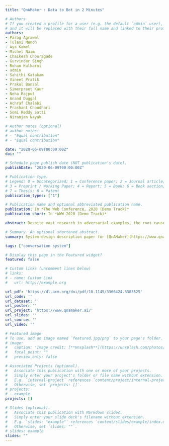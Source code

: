 ```yaml
---
title: "QnAMaker : Data to Bot in 2 Minutes"

# Authors
# If you created a profile for a user (e.g. the default `admin` user), write the username (folder name) here 
# and it will be replaced with their full name and linked to their profile.
authors:
- Parag Agrawal
- Tulasi Menon
- Aya Kamel
- Michel Naim
- Chaikesh Chouragade
- Gurvinder Singh
- Rohan Kulkarni
- admin
- Sahithi Katakam
- Vineet Pratik
- Prakul Bansal
- Simerpreet Kaur
- Neha Rajput
- Anand Duggal
- Achraf Chalabi
- Prashant Choudhari
- Somi Reddy Satti
- Niranjan Nayak

# Author notes (optional)
# author_notes:
# - "Equal contribution"
# - "Equal contribution"

date: "2020-06-09T00:00:00Z"
doi: ""

# Schedule page publish date (NOT publication's date).
publishDate: "2020-06-09T00:00:00Z"

# Publication type.
# Legend: 0 = Uncategorized; 1 = Conference paper; 2 = Journal article;
# 3 = Preprint / Working Paper; 4 = Report; 5 = Book; 6 = Book section;
# 7 = Thesis; 8 = Patent
publication_types: ["1"]

# Publication name and optional abbreviated publication name.
publication: In *The Web Conference, 2020 (Demo Track)*
publication_short: In *WWW 2020 (Demo Track)*

abstract: Despite vast research in adversarial examples, the root causes of model susceptibility are not well understood. Instead of looking at attack-specific robustness, we propose a notion that evaluates the sensitivity of individual neurons in terms of how robust the model’s output is to direct perbturbations of that neuron’s output. Analyzing models from this perspective reveals distinctive characteristics of standard as well as adversarially-trained robust models, and leads to several curious results. In our experiments on CIFAR-10 and ImageNet, we find that attacks using a loss function that targets just a single sensitive neuron find adversarial examples nearly as effectively as ones that target the full model. We analyze the properties of these sensitive neurons to propose a regularization term that can help a model achieve robustness to a variety of different perturbation constraints while maintaining accuracy on natural data distributions

# Summary. An optional shortened abstract.
summary: System-design description paper for [QnAMaker](https://www.qnamaker.ai/).

tags: ["conversation system"]

# Display this page in the Featured widget?
featured: false

# Custom links (uncomment lines below)
# links:
# - name: Custom Link
#   url: http://example.org

url_pdf: 'https://dl.acm.org/doi/pdf/10.1145/3366424.3383525'
url_code: ''
url_dataset: ''
url_poster: ''
url_project: 'https://www.qnamaker.ai/'
url_slides: ''
url_source: ''
url_video: ''

# Featured image
# To use, add an image named `featured.jpg/png` to your page's folder. 
# image:
#   caption: 'Image credit: [**Unsplash**](https://unsplash.com/photos/pLCdAaMFLTE)'
#   focal_point: ""
#   preview_only: false

# Associated Projects (optional).
#   Associate this publication with one or more of your projects.
#   Simply enter your project's folder or file name without extension.
#   E.g. `internal-project` references `content/project/internal-project/index.md`.
#   Otherwise, set `projects: []`.
# projects:
# - example
projects: []

# Slides (optional).
#   Associate this publication with Markdown slides.
#   Simply enter your slide deck's filename without extension.
#   E.g. `slides: "example"` references `content/slides/example/index.md`.
#   Otherwise, set `slides: ""`.
# slides: example
slides: ""
---
```


<!-- {{% callout note %}}
Click the *Cite* button above to demo the feature to enable visitors to import publication metadata into their reference management software.
{{% /callout %}}

{{% callout note %}}
Create your slides in Markdown - click the *Slides* button to check out the example.
{{% /callout %}}

Supplementary notes can be added here, including [code, math, and images](https://wowchemy.com/docs/writing-markdown-latex/). -->
